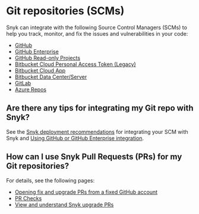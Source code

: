 # Git repositories (SCMs)

Snyk can integrate with the following Source Control Managers (SCMs) to help you track, monitor, and fix the issues and vulnerabilities in your code:

* [GitHub](snyk-github-integration.md)
* [GitHub Enterprise](snyk-github-enterprise-integration.md)
* [GitHub Read-only Projects](snyk-github-read-only-projects.md)
* [Bitbucket Cloud Personal Access Token (Legacy)](snyk-bitbucket-cloud-legacy-integration.md)
* [Bitbucket Cloud App](snyk-bitbucket-cloud-app-integration.md)
* [Bitbucket Data Center/Server](snyk-bitbucket-data-center-server-integration.md)
* [GitLab](snyk-gitlab-integration.md)
* [Azure Repos](snyk-azure-repositories-tfs-integration.md)

## Are there any tips for integrating my Git repo with Snyk?

See the [Snyk deployment recommendations](introduction-to-git-repository-integrations/snyk-scm-integration-good-practices.md) for integrating your SCM with Snyk and [Using GitHub or GitHub Enterprise integration](using-github-or-github-enterprise-integration.md).

## How can I use Snyk Pull Requests (PRs) for my Git repositories?

For details, see the following pages:

* [Opening fix and upgrade PRs from a fixed GitHub account](introduction-to-git-repository-integrations/opening-fix-and-upgrade-pull-requests-from-a-fixed-github-account.md)
* [PR Checks](../../scan-application-code/run-pr-checks/)
* [View and understand Snyk upgrade PRs](introduction-to-git-repository-integrations/view-and-understand-snyk-upgrade-pull-requests.md)
